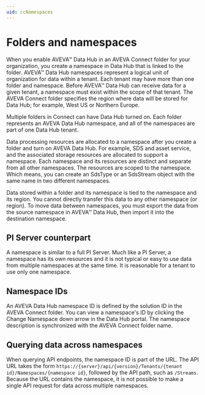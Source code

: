 ```yaml
---
uid: ccNamespaces
---
```


# Folders and namespaces

When you enable AVEVA™ Data Hub in an AVEVA Connect folder for your organization, you create a namespace in Data Hub that is linked to the folder. AVEVA™ Data Hub namespaces represent a logical unit of organization for data within a tenant. Each tenant may have more than one folder and namespace. Before AVEVA™ Data Hub can receive data for a given tenant, a namespace must exist within the scope of that tenant. The AVEVA Connect folder specifies the region where data will be stored for Data Hub; for example, West US or Northern Europe.

Multiple folders in Connect can have Data Hub turned on.  Each folder represents an AVEVA Data Hub namespace, and all of the namespaces are part of one Data Hub tenant.

Data processing resources are allocated to a namespace after you create a folder and turn on AVEVA Data Hub. For example, SDS and asset service, and the associated storage resources are allocated to support a namespace. Each namespace and its resources are distinct and separate from all other namespaces. The resources are scoped to the namespace. Which means, you can create an SdsType or an SdsStream object with the same name in two different namespaces.

Data stored within a folder and its namespace is tied to the namespace and its region. You cannot directly transfer this data to any other namespace (or region). To move data between namespaces, you must export the data from the source namespace in AVEVA™ Data Hub, then import it into the destination namespace.

## PI Server counterpart

A namespace is similar to a full PI Server. Much like a PI Server, a namespace has its own resources and it is not typical or easy to use data from multiple namespaces at the same time. It is reasonable for a tenant to use only one namespace.

## Namespace IDs

An AVEVA Data Hub namespace ID is defined by the solution ID in the AVEVA Connect folder. You can view a namespace's ID by clicking the Change Namespace down arrow in the Data Hub portal. The namespace description is synchronized with the AVEVA Connect folder name.

## Querying data across namespaces

When querying API endpoints, the namespace ID is part of the URL. The API URL takes the form `https://{server}/api/{version}/Tenants/{tenant id}/Namespaces/{namespace id}`, followed by the API path, such as `/Streams`.  Because the URL contains the namespace, it is not possible to make a single API request for data across multiple namespaces.
